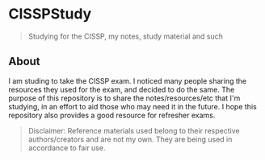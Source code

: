 # CISSPStudy
>Studying for the CISSP, my notes, study material and such

## About
I am studing to take the CISSP exam. 
I noticed many people sharing the resources they used for the exam, and decided to do the same.
The purpose of this repository is to share the notes/resources/etc that I'm studying, in an effort to aid those who may need it in the future. 
I hope this repository also provides a good resource for refresher exams.

>Disclaimer: Reference materials used belong to their respective authors/creators and are not my own. They are being used in accordance to fair use.
